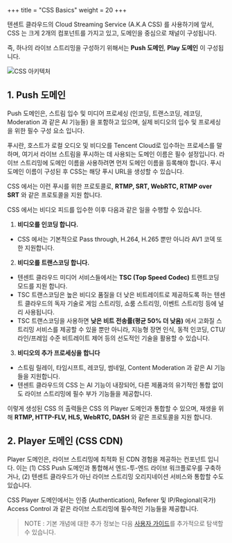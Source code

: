 +++
title = "CSS Basics"
weight = 20
+++

텐센트 클라우드의 Cloud Streaming Service (A.K.A CSS) 를 사용하기에 앞서, CSS 는 크게 2개의 컴포넌트를 가지고 있고, 도메인을 중심으로 채널이 구성됩니다. 

즉, 하나의 라이브 스트리밍을 구성하기 위해서는 **Push 도메인**, **Play 도메인** 이 구성됩니다.

![CSS 아키텍처](/images/css-basic/css_architecture_ko.png)

## 1. Push 도메인 

Push 도메인은, 스트림 입수 및 미디어 프로세싱 (인코딩, 트랜스코딩, 레코딩, Moderation 과 같은 AI 기능들) 을 포함하고 있으며, 실제 비디오의 입수 및 프로세싱을 위한 필수 구성 요소 입니다.

푸시란, 호스트가 로컬 오디오 및 비디오를 Tencent Cloud로 입수하는 프로세스를 말하며, 여기서 라이브 스트림을 푸시하는 데 사용되는 도메인 이름은 필수 설정입니다.  라이브 스트리밍에 도메인 이름을 사용하려면 먼저 도메인 이름을 등록해야 합니다. 푸시 도메인 이름이 구성된 후 CSS는 해당 푸시 URL을 생성할 수 있습니다.

CSS 에서는 이런 푸시를 위한 프로토콜로, **RTMP, SRT, WebRTC, RTMP over SRT** 와 같은 프로토콜을 지원 합니다.

CSS 에서는 비디오 피드를 입수한 이후 다음과 같은 일을 수행할 수 있습니다.

1. **비디오를 인코딩 합니다.**
- CSS 에서는 기본적으로 Pass through, H.264, H.265 뿐만 아니라 AV1 코덱 또한 지원합니다.
2. **비디오를 트랜스코딩 합니다.**
- 텐센트 클라우드 미디어 서비스들에서는 **TSC (Top Speed Codec)** 트랜트코딩 모드를 지원 합니다.
- TSC 트랜스코딩은 높은 비디오 품질을 더 낮은 비트레이트로 제공하도록 하는 텐센트 클라우드의 독자 기술로 게임 스트리밍, 쇼룸 스트리밍, 이벤트 스트리밍 등에 널리 사용됩니다.
- TSC 트랜스코딩을 사용하면  **낮은 비트 전송률(평균 50% 더 낮음)** 에서 고화질 스트리밍 서비스를 제공할 수 있을 뿐만 아니라, 지능형 장면 인식, 동적 인코딩, CTU/라인/프레임 수준 비트레이트 제어 등의 선도적인 기술을 활용할 수 있습니다.
3. **비디오의 추가 프로세싱을 합니다**
- 스트림 릴레이, 타임시프트, 레코딩, 썸네일, Content Moderation 과 같은 AI 기능들을 지원합니다.
- 텐센트 클라우드의 CSS 는 AI 기능이 내장되어, 다른 제품과의 유기적인 통합 없이도 라이브 스트리밍에 필수 부가 기능들을 제공합니다.

이렇게 생성된 CSS 의 출력들은 CSS 의 Player 도메인과 통합할 수 있으며, 재생을 위해 **RTMP, HTTP-FLV, HLS, WebRTC, DASH** 와 같은 프로토콜을 지원 합니다.

## 2. Player 도메인 (CSS CDN) 

Player 도메인은, 라이브 스트리밍에 최적화 된 CDN 경험을 제공하는 컨포넌트 입니다.
이는 (1) CSS Push 도메인과 통합해서 엔드-투-엔드 라이브 워크플로우를 구축하거나, (2) 텐센트 클라우드가 아닌 라이브 스트리밍 오리지네이션 서비스와 통합할 수도 있습니다.

CSS Player 도메인에서는 인증 (Authentication), Referer 및 IP/Regional(국가) Access Control 과 같은 라이브 스트리밍에 필수적인 기능들을 제공합니다.

> NOTE : 기본 개념에 대한 추가 정보는 다음 [사용자 가이드](https://www.tencentcloud.com/document/product/267/7968?lang=en)를 추가적으로 탐색할 수 있습니다.


